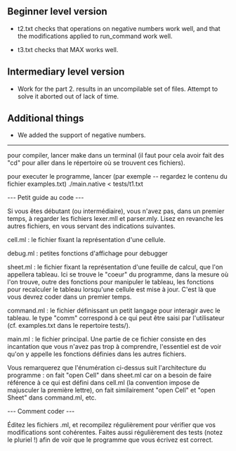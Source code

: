 Beginner level version
----------------------
* t2.txt checks that operations on negative numbers work well, and that the
modifications applied to run_command work well.

* t3.txt checks that MAX works well.

Intermediary level version
--------------------------
* Work for the part 2. results in an uncompilable set of files. Attempt to solve it aborted out of lack of time.

Additional things
-----------------
* We added the support of negative numbers.

---------------------------------------------------------------------------

pour compiler, lancer
make
dans un terminal (il faut pour cela avoir fait des "cd" pour aller
dans le répertoire où se trouvent ces fichiers).

pour executer le programme, lancer (par exemple -- regardez le contenu du fichier examples.txt)
./main.native < tests/t1.txt



--- Petit guide au code ---

Si vous êtes débutant (ou intermédiaire), vous n'avez pas, dans un
premier temps, à regarder les fichiers lexer.mll et parser.mly.
Lisez en revanche les autres fichiers, en vous servant des indications
suivantes.

cell.ml : le fichier fixant la représentation d'une cellule.

debug.ml : petites fonctions d'affichage pour debugger

sheet.ml : le fichier fixant la représentation d'une feuille de
calcul, que l'on appellera tableau.
Ici se trouve le "coeur" du programme, dans la mesure où l'on trouve,
outre des fonctions pour manipuler le tableau, les fonctions pour
recalculer le tableau lorsqu'une cellule est mise à jour. C'est là que
vous devrez coder dans un premier temps.

command.ml : le fichier définissant un petit langage pour interagir
avec le tableau. le type "comm" correspond à ce qui peut être saisi
par l'utilisateur (cf. examples.txt dans le repertoire tests/).

main.ml : le fichier principal. Une partie de ce fichier consiste en
des incantation que vous n'avez pas trop à comprendre, l'essentiel est
de voir qu'on y appelle les fonctions définies dans les autres
fichiers.


Vous remarquerez que l'énumération ci-dessus suit l'architecture du
programme : on fait "open Cell" dans sheet.ml car on a besoin de faire
référence à ce qui est défini dans cell.ml (la convention impose de
majusculer la première lettre), on fait similairement "open Cell" et
"open Sheet" dans command.ml, etc.


--- Comment coder ---

Éditez les fichiers .ml, et recompilez régulièrement pour vérifier que
vos modifications sont cohérentes. Faites aussi régulièrement des
tests (notez le pluriel !) afin de voir que le programme que vous
écrivez est correct.
